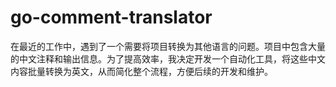 # go-comment-translator
在最近的工作中，遇到了一个需要将项目转换为其他语言的问题。项目中包含大量的中文注释和输出信息。为了提高效率，我决定开发一个自动化工具，将这些中文内容批量转换为英文，从而简化整个流程，方便后续的开发和维护。
